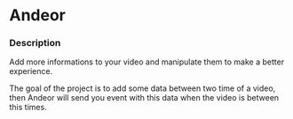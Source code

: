 # Andeor


### Description
Add more informations to your video and manipulate them to make a better experience.

The goal of the project is to add some data between two time of a video, then Andeor will send you event with this data when the video is between this times.